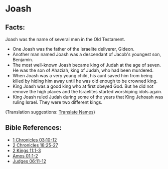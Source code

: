 # Joash #

## Facts: ##

Joash was the name of several men in the Old Testament.

* One Joash was the father of the Israelite deliverer, Gideon.
* Another man named Joash was a descendant of Jacob's youngest son, Benjamin.
* The most well-known Joash became king of Judah at the age of seven. He was the son of Ahaziah, king of Judah, who had been murdered. 
* When Joash was a very young child, his aunt saved him from being killed by hiding him away until he was old enough to be crowned king.
* King Joash was a good king who at first obeyed God. But he did not remove the high places and the Israelites started worshiping idols again.   
* King Joash ruled Judah during some of the years that King Jehoash was ruling Israel. They were two different kings.

(Translation suggestions: [Translate Names](en/ta-vol1/translate/man/translate-names))



## Bible References: ##

* [1 Chronicles 03:10-12](en/tn/1ch/help/03/10)
* [2 Chronicles 18:25-27](en/tn/2ch/help/18/25)
* [2 Kings 11:1-3](en/tn/2ki/help/11/01)
* [Amos 01:1-2](en/tn/amo/help/01/01)
* [Judges 06:11-12](en/tn/jdg/help/06/11)